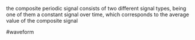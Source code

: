 the composite periodic signal consists of two different signal types, being one of them a constant signal over time, which corresponds to the average value of the composite signal

#waveform